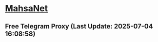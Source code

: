 
# [MahsaNet](https://t.me/mahsa_net)
## Free Telegram Proxy (Last Update: 2025-07-04 16:08:58)

    